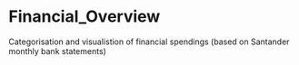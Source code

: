 # Financial_Overview
Categorisation and visualistion of financial spendings (based on Santander monthly bank statements)
